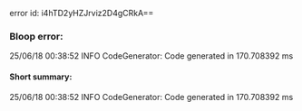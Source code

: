 error id: i4hTD2yHZJrviz2D4gCRkA==
### Bloop error:

25/06/18 00:38:52 INFO CodeGenerator: Code generated in 170.708392 ms
#### Short summary: 

25/06/18 00:38:52 INFO CodeGenerator: Code generated in 170.708392 ms